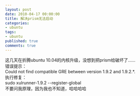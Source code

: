 ```yaml
---
layout: post
date: 2010-04-17 00:00:00
title: 解决prism无法启动
categories:
- ubuntu
tags:
- ubuntu
published: true
comments: true
---
```

<p>这几天在折腾ubuntu 10.04的内核升级，没想到把prism给破坏了……<br />
错误提示：<br />
Could not find compatible GRE between version 1.9.2 and 1.9.2.*.<br />
执行修复：<br />
sudo xulrunner-1.9.2 --register-global<br />
不要问我原理，因为我也不知道，哈哈哈哈</p>

